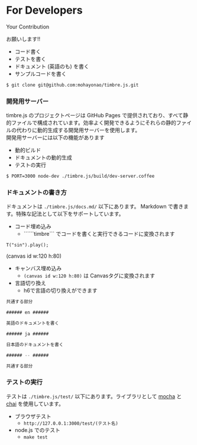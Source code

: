 For Developers
==============
Your Contribution

お願いします!!

- コード書く
- テストを書く
- ドキュメント (英語のも) を書く
- サンプルコードを書く

```sh
$ git clone git@github.com:mohayonao/timbre.js.git
```

### 開発用サーバー ###
timbre.js のプロジェクトページは GitHub Pages で提供されており、すべて静的ファイルで構成されています。効率よく開発できるようにそれらの静的ファイルの代わりに動的生成する開発用サーバーを使用します。  
開発用サーバーには以下の機能があります

- 動的ビルド
- ドキュメントの動的生成
- テストの実行

```sh
$ PORT=3000 node-dev ./timbre.js/build/dev-server.coffee
```

### ドキュメントの書き方 ###
ドキュメントは `./timbre.js/docs.md/` 以下にあります。 Markdown で書きます。特殊な記法として以下をサポートしています。

- コード埋め込み
  - ``````timbre``` でコードを書くと実行できるコードに変換されます

```timbre
T("sin").play();
```

(canvas id w:120 h:80)    

- キャンバス埋め込み
  - ```(canvas id w:120 h:80)``` は Canvasタグに変換されます
- 言語切り換え
  - h6で言語の切り換えができます

```js
共通する部分

###### en ######

英語のドキュメントを書く

###### ja ######

日本語のドキュメントを書く

###### -- ######

共通する部分
```




### テストの実行 ###
テストは `./timbre.js/test/` 以下にあります。ライブラリとして [mocha](http://visionmedia.github.com/mocha/) と [chai](http://chaijs.com/) を使用しています。

- ブラウザテスト
  - `http://127.0.0.1:3000/test/(テスト名)`
- node.js でのテスト
  - `make test`

